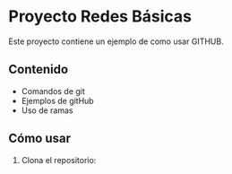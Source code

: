 # Proyecto Redes Básicas

Este proyecto contiene un ejemplo de como usar GITHUB.

## Contenido
- Comandos de git
- Ejemplos de gitHub
- Uso de ramas

## Cómo usar
1. Clona el repositorio:
   ```bash
   
